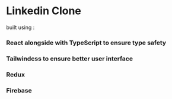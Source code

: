 # Linkedin Clone
built using :
### React alongside with TypeScript to ensure type safety
### Tailwindcss to ensure better user interface
### Redux
### Firebase
